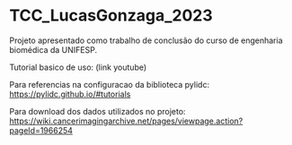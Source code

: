 # TCC_LucasGonzaga_2023
Projeto apresentado como trabalho de conclusão do curso de engenharia biomédica da UNIFESP.

Tutorial basico de uso: (link youtube)

Para referencias na configuracao da biblioteca pylidc: https://pylidc.github.io/#tutorials

Para download dos dados utilizados no projeto: https://wiki.cancerimagingarchive.net/pages/viewpage.action?pageId=1966254
